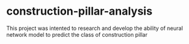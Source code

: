 # construction-pillar-analysis
This project was intented to research and develop the ability of neural network model to predict the class of construction pillar
